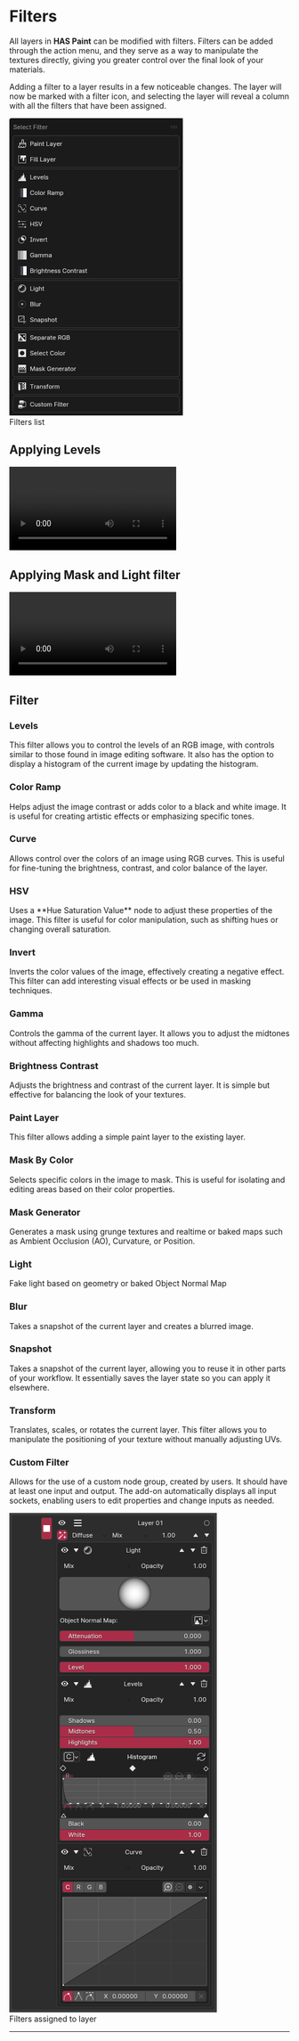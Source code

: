 # Filters

All layers in **HAS Paint** can be modified with filters. Filters can be added through the action menu, and they serve as a way to manipulate the textures directly, giving you greater control over the final look of your materials.

Adding a filter to a layer results in a few noticeable changes. The layer will now be marked with a filter icon, and selecting the layer will reveal a column with all the filters that have been assigned.


<div class="image-box">
  <img src="/source/images/filters.png" alt="layer action image">
  <div class="text-box">
    Filters list
  </div>
</div>

## Applying Levels
![type:video](source/videos/levels.mp4)

## Applying Mask and Light filter
![type:video](source/videos/light.mp4)

## Filter

<div class="nice-text-box">
  <h3>Levels</h3>
  <p>
    This filter allows you to control the levels of an RGB image, with controls similar to those found in image editing software. It also has the option to display a histogram of the current image by updating the histogram.
  </p>
</div>
<div class="nice-text-box">
  <h3>Color Ramp</h3>
  <p>
    Helps adjust the image contrast or adds color to a black and white image. It is useful for creating artistic effects or emphasizing specific tones.
  </p>
</div>
<div class="nice-text-box">
  <h3>Curve</h3>
  <p>
    Allows control over the colors of an image using RGB curves. This is useful for fine-tuning the brightness, contrast, and color balance of the layer.
  </p>
</div>
<div class="nice-text-box">
  <h3>HSV</h3>
  <p>
    Uses a **Hue Saturation Value** node to adjust these properties of the image. This filter is useful for color manipulation, such as shifting hues or changing overall saturation.
  </p>
</div>
<div class="nice-text-box">
  <h3>Invert</h3>
  <p>
    Inverts the color values of the image, effectively creating a negative effect. This filter can add interesting visual effects or be used in masking techniques.
  </p>
</div>
<div class="nice-text-box">
  <h3>Gamma</h3>
  <p>
    Controls the gamma of the current layer. It allows you to adjust the midtones without affecting highlights and shadows too much.
  </p>
</div>
<div class="nice-text-box">
  <h3>Brightness Contrast</h3>
  <p>
    Adjusts the brightness and contrast of the current layer. It is simple but effective for balancing the look of your textures.
  </p>
</div>
<div class="nice-text-box">
  <h3>Paint Layer</h3>
  <p>
    This filter allows adding a simple paint layer to the existing layer.
  </p>
</div>
<div class="nice-text-box">
  <h3>Mask By Color</h3>
  <p>
    Selects specific colors in the image to mask. This is useful for isolating and editing areas based on their color properties.
  </p>
</div>
<div class="nice-text-box">
  <h3>Mask Generator</h3>
  <p>
    Generates a mask using grunge textures and realtime or baked maps such as Ambient Occlusion (AO), Curvature, or Position. 
  </p>
</div>
<div class="nice-text-box">
  <h3>Light</h3>
  <p>
    Fake light based on geometry or baked Object Normal Map
  </p>
</div>
<div class="nice-text-box">
  <h3>Blur</h3>
  <p>
    Takes a snapshot of the current layer and creates a blurred image.
  </p>
</div>
<div class="nice-text-box">
  <h3>Snapshot</h3>
  <p>
    Takes a snapshot of the current layer, allowing you to reuse it in other parts of your workflow. It essentially saves the layer state so you can apply it elsewhere.
  </p>
</div>
<div class="nice-text-box">
  <h3>Transform</h3>
  <p>
    Translates, scales, or rotates the current layer. This filter allows you to manipulate the positioning of your texture without manually adjusting UVs.
  </p>
</div>
<div class="nice-text-box">
  <h3>Custom Filter</h3>
  <p>
    Allows for the use of a custom node group, created by users. It should have at least one input and output. The add-on automatically displays all input sockets, enabling users to edit properties and change inputs as needed.
  </p>
</div>


<div class="image-box">
  <img src="/source/images/filterexample.png" alt="layer action image">
  <div class="text-box">
    Filters assigned to layer
  </div>
</div>


---
